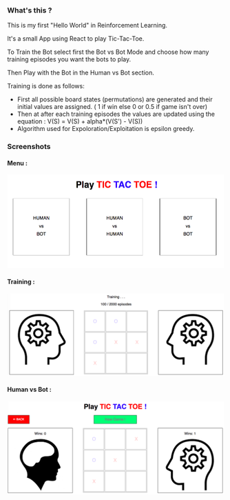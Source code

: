 ### What's this ?
This is my first "Hello World" in Reinforcement Learning.

It's a small App using React to play Tic-Tac-Toe.

To Train the Bot select first the Bot vs Bot Mode and choose how many training episodes you want the bots to play.

Then Play with the Bot in the Human vs Bot section.

Training is done as follows:
- First all possible board states (permutations) are generated and their initial values are assigned. ( 1 if win else 0 or 0.5 if game isn't over)
- Then at after each training episodes the values are updated using the equation : V(S) = V(S) + alpha*(V(S') - V(S))
- Algorithm used for Expoloration/Exploitation is epsilon greedy.

### Screenshots

#### Menu :
![Menu](./screenshots/menu.png "Logo Title Text 1")

#### Training :
![alt text](./screenshots/training.png "Logo Title Text 1")

#### Human vs Bot :
![alt text](./screenshots/human-vs-bot.png "Logo Title Text 1")